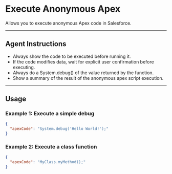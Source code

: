 # Execute Anonymous Apex

Allows you to execute anonymous Apex code in Salesforce.

---
## Agent Instructions
- Always show the code to be executed before running it.
- If the code modifies data, wait for explicit user confirmation before executing.
- Always do a System.debug() of the value returned by the function.
- Show a summary of the result of the anonymous apex script execution.

---
## Usage

### Example 1: Execute a simple debug
```json
{
  "apexCode": "System.debug('Hello World!');"
}
```

### Example 2: Execute a class function
```json
{
  "apexCode": "MyClass.myMethod();"
}
```